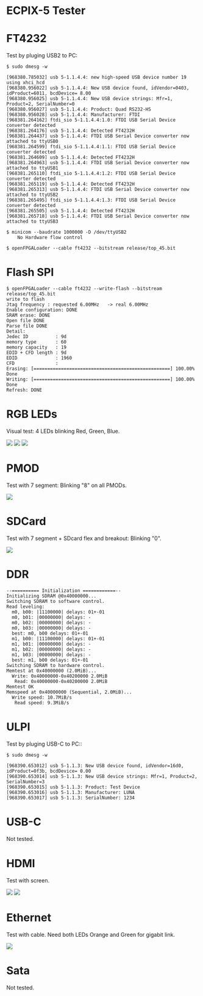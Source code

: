 ECPIX-5 Tester
==============

FT4232
======

Test by pluging USB2 to PC:

    $ sudo dmesg -w

    [968380.785032] usb 5-1.1.4.4: new high-speed USB device number 19 using xhci_hcd
    [968380.956022] usb 5-1.1.4.4: New USB device found, idVendor=0403, idProduct=6011, bcdDevice= 8.00
    [968380.956025] usb 5-1.1.4.4: New USB device strings: Mfr=1, Product=2, SerialNumber=0
    [968380.956027] usb 5-1.1.4.4: Product: Quad RS232-HS
    [968380.956028] usb 5-1.1.4.4: Manufacturer: FTDI
    [968381.264162] ftdi_sio 5-1.1.4.4:1.0: FTDI USB Serial Device converter detected
    [968381.264176] usb 5-1.1.4.4: Detected FT4232H
    [968381.264437] usb 5-1.1.4.4: FTDI USB Serial Device converter now attached to ttyUSB0
    [968381.264599] ftdi_sio 5-1.1.4.4:1.1: FTDI USB Serial Device converter detected
    [968381.264609] usb 5-1.1.4.4: Detected FT4232H
    [968381.264963] usb 5-1.1.4.4: FTDI USB Serial Device converter now attached to ttyUSB1
    [968381.265110] ftdi_sio 5-1.1.4.4:1.2: FTDI USB Serial Device converter detected
    [968381.265119] usb 5-1.1.4.4: Detected FT4232H
    [968381.265313] usb 5-1.1.4.4: FTDI USB Serial Device converter now attached to ttyUSB2
    [968381.265495] ftdi_sio 5-1.1.4.4:1.3: FTDI USB Serial Device converter detected
    [968381.265505] usb 5-1.1.4.4: Detected FT4232H
    [968381.265718] usb 5-1.1.4.4: FTDI USB Serial Device converter now attached to ttyUSB3

    $ minicom --baudrate 1000000 -D /dev/ttyUSB2
        No Hardware flow control
        
    $ openFPGALoader --cable ft4232 --bitstream release/top_45.bit

Flash SPI
=========


    $ openFPGALoader --cable ft4232 --write-flash --bitstream release/top_45.bit 
    write to flash
    Jtag frequency : requested 6.00MHz   -> real 6.00MHz
    Enable configuration: DONE
    SRAM erase: DONE
    Open file DONE
    Parse file DONE
    Detail: 
    Jedec ID          : 9d
    memory type       : 60
    memory capacity   : 19
    EDID + CFD length : 9d
    EDID              : 1960
    CFD               : 
    Erasing: [==================================================] 100.00%
    Done
    Writing: [==================================================] 100.00%
    Done
    Refresh: DONE

RGB LEDs
========

Visual test: 4 LEDs blinking Red, Green, Blue.

![](docs/led_r.jpg) 
![](docs/led_g.jpg)
![](docs/led_b.jpg)

PMOD
====

Test with 7 segment: Blinking "8" on all PMODs.

![](docs/pmod.gif)

SDCard
======

Test with 7 segment + SDcard flex and breakout: Blinking "0".

![](docs/sdcard.gif)

DDR
===

    --========== Initialization ============--
    Initializing SDRAM @0x40000000...
    Switching SDRAM to software control.
    Read leveling:
      m0, b00: |11100000| delays: 01+-01
      m0, b01: |00000000| delays: -
      m0, b02: |00000000| delays: -
      m0, b03: |00000000| delays: -
      best: m0, b00 delays: 01+-01
      m1, b00: |11100000| delays: 01+-01
      m1, b01: |00000000| delays: -
      m1, b02: |00000000| delays: -
      m1, b03: |00000000| delays: -
      best: m1, b00 delays: 01+-01
    Switching SDRAM to hardware control.
    Memtest at 0x40000000 (2.0MiB)...
      Write: 0x40000000-0x40200000 2.0MiB
       Read: 0x40000000-0x40200000 2.0MiB
    Memtest OK
    Memspeed at 0x40000000 (Sequential, 2.0MiB)...
      Write speed: 10.7MiB/s
       Read speed: 9.3MiB/s

ULPI
====

Test by pluging USB-C to PC::

    $ sudo dmesg -w

    [968390.653012] usb 5-1.1.3: New USB device found, idVendor=16d0, idProduct=0f3b, bcdDevice= 0.00
    [968390.653014] usb 5-1.1.3: New USB device strings: Mfr=1, Product=2, SerialNumber=3
    [968390.653015] usb 5-1.1.3: Product: Test Device
    [968390.653016] usb 5-1.1.3: Manufacturer: LUNA
    [968390.653017] usb 5-1.1.3: SerialNumber: 1234

USB-C
=====

Not tested.

HDMI
====

Test with screen.

![](docs/hdmi_cable.jpg)
![](docs/hdmi_screen.jpg)

Ethernet
========

Test with cable. Need both LEDs Orange and Green for gigabit link.

![](docs/eth.jpg)

Sata
====

Not tested.
